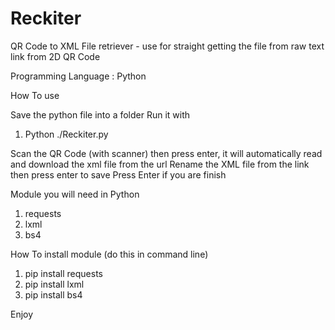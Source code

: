 # Reckiter
QR Code to XML File retriever - use for straight getting the file from raw text link from 2D QR Code

Programming Language : Python

How To use

Save the python file into a folder 
Run it with 

1. Python ./Reckiter.py 

Scan the QR Code (with scanner) then press enter, it will automatically read and download the xml file from the url
Rename the XML file from the link then press enter to save 
Press Enter if you are finish

Module you will need in Python

1. requests
2. lxml
3. bs4

How To install module (do this in command line)

1. pip install requests
2. pip install lxml
3. pip install bs4

Enjoy
